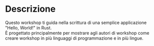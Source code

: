 # Descrizione

Questo workshop ti guida nella scrittura di una semplice applicazione "Hello, World!" in Rust.  
È progettato principalmente per mostrare agli autori di workshop come creare workshop in più linguaggi di programmazione e in più lingue.
